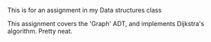 This is for an assignment in my Data structures class

This assignment covers the 'Graph' ADT, and implements Dijkstra's algorithm. Pretty neat.
